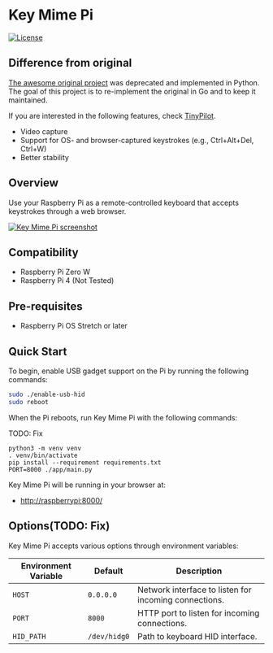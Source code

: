 # Key Mime Pi

[![License](http://img.shields.io/:license-mit-blue.svg?style=flat-square)](LICENSE)

## Difference from original

[The awesome original project](https://github.com/mtlynch/key-mime-pi) was deprecated and implemented in Python.
The goal of this project is to re-implement the original in Go and to keep it maintained.

If you are interested in the following features, check [TinyPilot](https://github.com/mtlynch/tinypilot).

* Video capture
* Support for OS- and browser-captured keystrokes (e.g., Ctrl+Alt+Del, Ctrl+W)
* Better stability

## Overview

Use your Raspberry Pi as a remote-controlled keyboard that accepts keystrokes through a web browser.

[![Key Mime Pi screenshot](https://raw.githubusercontent.com/mtlynch/key-mime-pi/master/screenshot.png)](https://raw.githubusercontent.com/mtlynch/key-mime-pi/master/screenshot.png)

## Compatibility

* Raspberry Pi Zero W
* Raspberry Pi 4 (Not Tested)

## Pre-requisites

* Raspberry Pi OS Stretch or later

## Quick Start

To begin, enable USB gadget support on the Pi by running the following commands:

```bash
sudo ./enable-usb-hid
sudo reboot
```

When the Pi reboots, run Key Mime Pi with the following commands:

TODO: Fix

```
python3 -m venv venv
. venv/bin/activate
pip install --requirement requirements.txt
PORT=8000 ./app/main.py
```

Key Mime Pi will be running in your browser at:

* [http://raspberrypi:8000/](http://raspberrypi:8000/)


## Options(TODO: Fix)

Key Mime Pi accepts various options through environment variables:

| Environment Variable | Default      | Description |
|----------------------|--------------|-------------|
| `HOST`               | `0.0.0.0`    | Network interface to listen for incoming connections. |
| `PORT`               | `8000`       | HTTP port to listen for incoming connections. |
| `HID_PATH`           | `/dev/hidg0` | Path to keyboard HID interface. |
